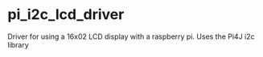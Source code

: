# pi_i2c_lcd_driver
Driver for using a 16x02 LCD display with a raspberry pi. Uses the Pi4J i2c library
